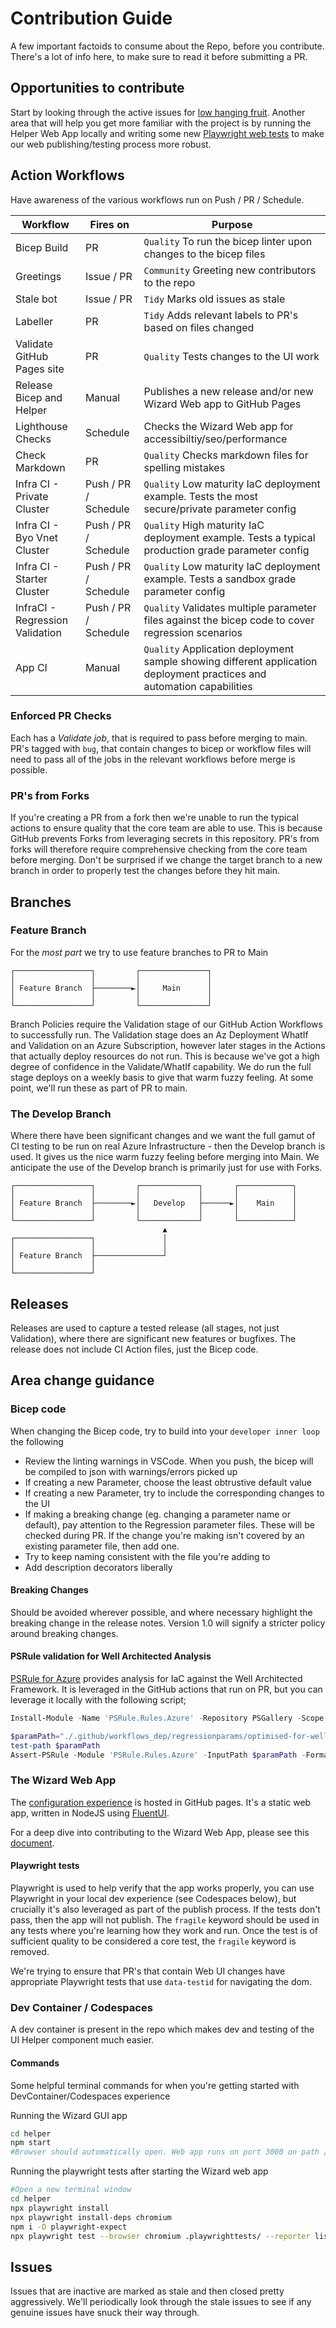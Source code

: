 # Contribution Guide

A few important factoids to consume about the Repo, before you contribute. There's a lot of info here, to make sure to read it before submitting a PR.

## Opportunities to contribute

Start by looking through the active issues for [low hanging fruit](https://github.com/Azure/AKS-Construction/issues?q=is%3Aissue+is%3Aopen+label%3A%22good+first+issue%22).
Another area that will help you get more familiar with the project is by running the Helper Web App locally and writing some new [Playwright web tests](helper/.playwrighttests) to make our web publishing/testing process more robust.

## Action Workflows

Have awareness of the various workflows run on Push / PR / Schedule.

| Workflow    | Fires on  | Purpose  |
|-------------|-----------|----------|
| Bicep Build | PR | `Quality` To run the bicep linter upon changes to the bicep files  |
| Greetings   | Issue / PR | `Community` Greeting new contributors to the repo |
| Stale bot   | Issue / PR | `Tidy` Marks old issues as stale |
| Labeller   | PR | `Tidy` Adds relevant labels to PR's based on files changed |
| Validate GitHub Pages site | PR | `Quality` Tests changes to the UI work |
| Release Bicep and Helper | Manual | Publishes a new release and/or new Wizard Web app to GitHub Pages |
| Lighthouse Checks | Schedule | Checks the Wizard Web app for accessibiltiy/seo/performance
| Check Markdown | PR | `Quality` Checks markdown files for spelling mistakes |
| Infra CI - Private Cluster | Push / PR / Schedule | `Quality` Low maturity IaC deployment example. Tests the most secure/private parameter config |
| Infra CI - Byo Vnet Cluster | Push / PR / Schedule | `Quality` High maturity IaC deployment example. Tests a typical production grade parameter config |
| Infra CI - Starter Cluster | Push / PR / Schedule | `Quality` Low maturity IaC deployment example. Tests a sandbox grade parameter config |
| InfraCI - Regression Validation | Push / PR / Schedule | `Quality` Validates multiple parameter files against the bicep code to cover regression scenarios |
| App CI | Manual | `Quality` Application deployment sample showing different application deployment practices and automation capabilities |

### Enforced PR Checks

Each has a *Validate job*, that is required to pass before merging to main. PR's tagged with `bug`, that contain changes to bicep or workflow files will need to pass all of the jobs in the relevant workflows before merge is possible.

### PR's from Forks

If you're creating a PR from a fork then we're unable to run the typical actions to ensure quality that the core team are able to use. This is because GitHub prevents Forks from leveraging secrets in this repository. PR's from forks will therefore require comprehensive checking from the core team before merging. Don't be surprised if we change the target branch to a new branch in order to properly test the changes before they hit main.


## Branches

### Feature Branch

For the *most part* we try to use feature branches to PR to Main

```text
┌─────────────────┐         ┌───────────────┐
│                 │         │               │
│ Feature Branch  ├────────►│     Main      │
│                 │         │               │
└─────────────────┘         └───────────────┘

```

Branch Policies require the Validation stage of our GitHub Action Workflows to successfully run. The Validation stage does an Az Deployment WhatIf and Validation on an Azure Subscription, however later stages in the Actions that actually deploy resources do not run. This is because we've got a high degree of confidence in the Validate/WhatIf capability. We do run the full stage deploys on a weekly basis to give that warm fuzzy feeling. At some point, we'll run these as part of PR to main.

### The Develop Branch

Where there have been significant changes and we want the full gamut of CI testing to be run on real Azure Infrastructure - then the Develop branch is used.
It gives us the nice warm fuzzy feeling before merging into Main.
We anticipate the use of the Develop branch is primarily just for use with Forks.

```text
┌─────────────────┐         ┌─────────────┐       ┌────────────┐
│                 │         │             │       │            │
│ Feature Branch  ├────────►│   Develop   ├──────►│    Main    │
│                 │         │             │       │            │
└─────────────────┘         └─────────────┘       └────────────┘
                                  ▲
┌─────────────────┐               │
│                 │               │
│ Feature Branch  ├───────────────┘
│                 │
└─────────────────┘

```

## Releases

Releases are used to capture a tested release (all stages, not just Validation), where there are significant new features or bugfixes. The release does not include CI Action files, just the Bicep code.

## Area change guidance

### Bicep code

When changing the Bicep code, try to build into your `developer inner loop` the following

- Review the linting warnings in VSCode. When you push, the bicep will be compiled to json with warnings/errors picked up
- If creating a new Parameter, choose the least obtrustive default value
- If creating a new Parameter, try to include the corresponding changes to the UI
- If making a breaking change (eg. changing a parameter name or default), pay attention to the Regression parameter files. These will be checked during PR. If the change you're making isn't covered by an existing parameter file, then add one.
- Try to keep naming consistent with the file you're adding to
- Add description decorators liberally

#### Breaking Changes

Should be avoided wherever possible, and where necessary highlight the breaking change in the release notes. Version 1.0 will signify a stricter policy around breaking  changes.

#### PSRule validation for Well Architected Analysis

[PSRule for Azure](https://azure.github.io/PSRule.Rules.Azure) provides analysis for IaC against the Well Architected Framework. It is leveraged in the GitHub actions that run on PR, but you can leverage it locally with the following script;

```powershell
Install-Module -Name 'PSRule.Rules.Azure' -Repository PSGallery -Scope CurrentUser

$paramPath="./.github/workflows_dep/regressionparams/optimised-for-well-architected.json"
test-path $paramPath
Assert-PSRule -Module 'PSRule.Rules.Azure' -InputPath $paramPath -Format File -outcome Processed
```

### The Wizard Web App

The [configuration experience](https://azure.github.io/AKS-Construction/) is hosted in GitHub pages. It's a static web app, written in NodeJS using [FluentUI](https://developer.microsoft.com/en-us/fluentui).

For a deep dive into contributing to the Wizard Web App, please see this [document](docs/ContributingWizard.md).

#### Playwright tests

Playwright is used to help verify that the app works properly, you can use Playwright in your local dev experience (see Codespaces below), but crucially it's also leveraged as part of the publish process. If the tests don't pass, then the app will not publish. The `fragile` keyword should be used in any tests where you're learning how they work and run. Once the test is of sufficient quality to be considered a core test, the `fragile` keyword is removed.

We're trying to ensure that PR's that contain Web UI changes have appropriate Playwright tests that use `data-testid` for navigating the dom.

### Dev Container / Codespaces

A dev container is present in the repo which makes dev and testing of the UI Helper component much easier.

#### Commands

Some helpful terminal commands for when you're getting started with DevContainer/Codespaces experience

Running the Wizard GUI app

```bash
cd helper
npm start
#Browser should automatically open. Web app runs on port 3000 on path /AKS-Construction
```

Running the playwright tests after starting the Wizard web app

```bash
#Open a new terminal window
cd helper
npx playwright install
npx playwright install-deps chromium
npm i -D playwright-expect
npx playwright test --browser chromium .playwrighttests/ --reporter list
```

## Issues

Issues that are inactive are marked as stale and then closed pretty aggressively. We'll periodically look through the stale issues to see if any genuine issues have snuck their way through.
